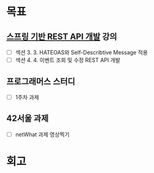 # 목표

## [스프링 기반 REST API 개발](https://www.inflearn.com/course/spring_rest-api/dashboard) 강의
* [ ] 섹션 3. 3. HATEOAS와 Self-Describtive Message 적용
* [ ] 섹션 4. 4. 이벤트 조회 및 수정 REST API 개발

## 프로그래머스 스터디
* [ ] 1주차 과제

## 42서울 과제
* [ ] netWhat 과제 영상찍기

# 회고
